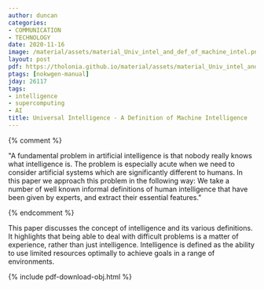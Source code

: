 ```yaml
---
author: duncan
categories:
- COMMUNICATION
- TECHNOLOGY
date: 2020-11-16
image: /material/assets/material_Univ_intel_and_def_of_machine_intel.png
layout: post
pdf: https://tholonia.github.io/material/assets/material_Univ_intel_and_def_of_machine_intel.pdf
ptags: [nokwgen-manual]
jday: 26117
tags:
- intelligence
- supercomputing
- AI
title: Universal Intelligence - A Definition of Machine Intelligence
---
```


{% comment %}

"A fundamental problem in artificial intelligence is that nobody really knows what intelligence is. The problem is especially acute when we need to consider artificial systems which are significantly different to humans. In this paper we approach this problem in the following way: We take a number of well known informal definitions of human intelligence that have been given by experts, and extract their essential features."

{% endcomment %}

This paper discusses the concept of intelligence and its various definitions. It highlights that being able to deal with difficult problems is a matter of experience, rather than just intelligence. Intelligence is defined as the ability to use limited resources optimally to achieve goals in a range of environments.

<!--more-->

{% include pdf-download-obj.html %}
